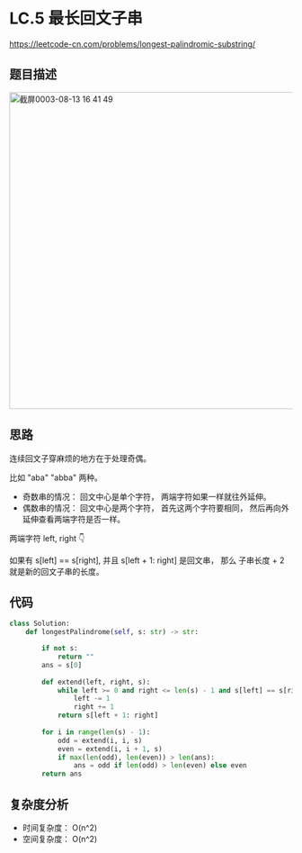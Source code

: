 LC.5 最长回文子串
====
https://leetcode-cn.com/problems/longest-palindromic-substring/

## 题目描述
<img width="563" alt="截屏0003-08-13 16 41 49" src="https://user-images.githubusercontent.com/10908630/129323119-847d40e5-8c2a-4322-87eb-fffd689966bd.png">


## 思路

连续回文子穿麻烦的地方在于处理奇偶。

比如 "aba" "abba" 两种。

- 奇数串的情况： 回文中心是单个字符， 两端字符如果一样就往外延伸。
- 偶数串的情况： 回文中心是两个字符， 首先这两个字符要相同， 然后再向外延伸查看两端字符是否一样。

两端字符 left, right 👇

如果有 s[left] == s[right], 并且 s[left + 1: right] 是回文串， 那么 子串长度 + 2 就是新的回文子串的长度。




## 代码
```python
class Solution:
    def longestPalindrome(self, s: str) -> str:

        if not s:
            return ""
        ans = s[0]
        
        def extend(left, right, s):
            while left >= 0 and right <= len(s) - 1 and s[left] == s[right]:
                left -= 1
                right += 1
            return s[left + 1: right]
        
        for i in range(len(s) - 1):
            odd = extend(i, i, s)
            even = extend(i, i + 1, s)
            if max(len(odd), len(even)) > len(ans):
                ans = odd if len(odd) > len(even) else even
        return ans
```

## 复杂度分析
- 时间复杂度： O(n^2)
- 空间复杂度： O(n^2)
